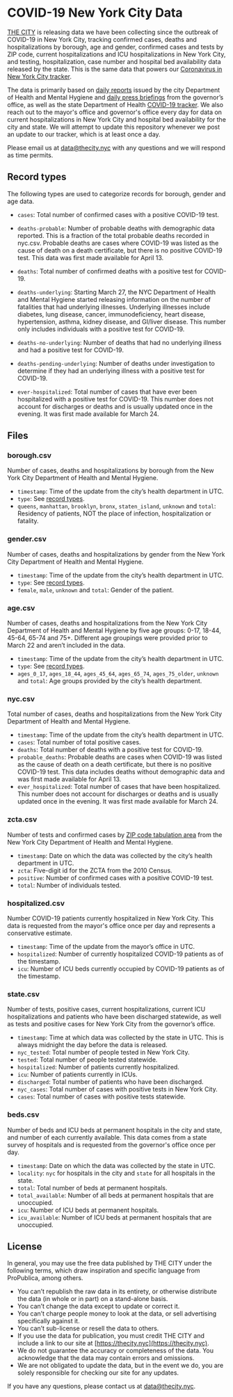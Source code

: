 # COVID-19 New York City Data

[THE CITY](https://thecity.nyc) is releasing data we have been collecting since the outbreak of COVID-19 in New York City, tracking confirmed cases, deaths and hospitalizations by borough, age and gender, confirmed cases and tests by ZIP code, current hospitalizations and ICU hospitalizations in New York City, and testing, hospitalization, case number and hospital bed availability data released by the state. This is the same data that powers our [Coronavirus in New York City tracker](https://projects.thecity.nyc/2020_03_covid-19-tracker/).

The data is primarily based on [daily reports](https://www1.nyc.gov/site/doh/covid/covid-19-data.page) issued by the city Department of Health and Mental Hygiene and [daily press briefings](https://www.youtube.com/user/nygovcuomo/videos) from the governor’s office, as well as the state Department of Health [COVID-19 tracker](https://covid19tracker.health.ny.gov/views/NYS-COVID19-Tracker/NYSDOHCOVID-19Tracker-Map). We also reach out to the mayor's office and governor's office every day for data on current hospitalizations in New York City and hospital bed availability for the city and state. We will attempt to update this repository whenever we post an update to our tracker, which is at least once a day.

Please email us at [data@thecity.nyc](mailto:data@thecity.nyc) with any questions and we will respond as time permits.

## Record types

The following types are used to categorize records for borough, gender and age data.

- `cases`: Total number of confirmed cases with a positive COVID-19 test.

- `deaths-probable`: Number of probable deaths with demographic data reported. This is a fraction of the total probable deaths recorded in nyc.csv. Probable deaths are cases where COVID-19 was listed as the cause of death on a death certificate, but there is no positive COVID-19 test. This data was first made available for April 13.
- `deaths`: Total number of confirmed deaths with a positive test for COVID-19.
- `deaths-underlying`: Starting March 27, the NYC Department of Health and Mental Hygiene started releasing information on the number of fatalities that had underlying illnesses. Underlying illnesses include diabetes, lung disease, cancer, immunodeficiency, heart disease, hypertension, asthma, kidney disease, and GI/liver disease. This number only includes individuals with a positive test for COVID-19.
- `deaths-no-underlying`: Number of deaths that had no underlying illness and had a positive test for COVID-19.
- `deaths-pending-underlying`: Number of deaths under investigation to determine if they had an underlying illness with a positive test for COVID-19.
- `ever-hospitalized`: Total number of cases that have ever been hospitalized with a positive test for COVID-19. This number does not account for discharges or deaths and is usually updated once in the evening. It was first made available for March 24.

## Files

### borough.csv

Number of cases, deaths and hospitalizations by borough from the New York City Department of Health and Mental Hygiene.

- `timestamp`: Time of the update from the city’s health department in UTC.
- `type`: See [record types](#record-types).
- `queens`, `manhattan`, `brooklyn`, `bronx`, `staten_island`, `unknown` and `total`: Residency of patients, NOT the place of infection, hospitalization or fatality.

### gender.csv

Number of cases, deaths and hospitalizations by gender from the New York City Department of Health and Mental Hygiene.

- `timestamp`: Time of the update from the city’s health department in UTC.
- `type`: See [record types](#record-types).
- `female`, `male`, `unknown` and `total`: Gender of the patient.

### age.csv

Number of cases, deaths and hospitalizations from the New York City Department of Health and Mental Hygiene by five age groups: 0-17, 18-44, 45-64, 65-74 and 75+. Different age groupings were provided prior to March 22 and aren’t included in the data.

- `timestamp`:  Time of the update from the city’s health department in UTC.
- `type`: See [record types](#record-types).
- `ages_0_17`, `ages_18_44`, `ages_45_64`, `ages_65_74`, `ages_75_older`, `unknown` and `total`: Age groups provided by the city’s health department.

### nyc.csv

Total number of cases, deaths and hospitalizations from the New York City Department of Health and Mental Hygiene.

- `timestamp`: Time of the update from the city’s health department in UTC.
- `cases`: Total number of total positive cases.
- `deaths`: Total number of deaths with a positive test for COVID-19.
- `probable_deaths`: Probable deaths are cases when COVID-19 was listed as the cause of death on a death certificate, but there is no positive COVID-19 test. This data includes deaths without demographic data and was first made available for April 13.
- `ever_hospitalized`: Total number of cases that have been hospitalized. This number does not account for discharges or deaths and is usually updated once in the evening. It was first made available for March 24.

### zcta.csv

Number of tests and confirmed cases by [ZIP code tabulation area](https://www.census.gov/programs-surveys/geography/guidance/geo-areas/zctas.html) from the New York City Department of Health and Mental Hygiene.

- `timestamp`: Date on which the data was collected by the city’s health department in UTC.
- `zcta`: Five-digit id for the ZCTA from the 2010 Census.
- `positive`: Number of confirmed cases with a positive COVID-19 test.
- `total`: Number of individuals tested.


### hospitalized.csv

Number COVID-19 patients currently hospitalized in New York City. This data is requested from the mayor's office once per day and represents a conservative estimate.

- `timestamp`: Time of the update from the mayor’s office in UTC.
- `hospitalized`: Number of currently hospitalized COVID-19 patients as of the timestamp.
- `icu`: Number of ICU beds currently occupied by COVID-19 patients as of the timestamp.

### state.csv

Number of tests, positive cases, current hospitalizations, current ICU hospitalizations and patients who have been discharged statewide, as well as tests and positive cases for New York City from the governor’s office.

- `timestamp`: Time at which data was collected by the state in UTC. This is always midnight the day before the data is released.
- `nyc_tested`: Total number of people tested in New York City.
- `tested`: Total number of people tested statewide.
- `hospitalized`: Number of patients currently hospitalized.
- `icu`: Number of patients currently in ICUs.
- `discharged`: Total number of patients who have been discharged.
- `nyc_cases`: Total number of cases with positive tests in New York City.
- `cases`: Total number of cases with positive tests statewide.

### beds.csv

Number of beds and ICU beds at permanent hospitals in the city and state, and number of each currently available. This data comes from a state survey of hospitals and is requested from the governor's office once per day.

- `timestamp`: Date on which the data was collected by the state in UTC.
- `locality`: `nyc` for hospitals in the city and `state` for all hospitals in the state.
- `total`: Total number of beds at permanent hospitals.
- `total_available`: Number of all beds at permanent hospitals that are unoccupied.
- `icu`: Number of ICU beds at permanent hospitals.
- `icu_available`: Number of ICU beds at permanent hospitals that are unoccupied.

## License

In general, you may use the free data published by THE CITY under the following terms, which draw inspiration and specific language from ProPublica, among others.

- You can’t republish the raw data in its entirety, or otherwise distribute the data (in whole or in part) on a stand-alone basis.
- You can’t change the data except to update or correct it.
- You can’t charge people money to look at the data, or sell advertising specifically against it.
- You can’t sub-license or resell the data to others.
- If you use the data for publication, you must credit THE CITY and include a link to our site at [https://thecity.nyc](https://thecity.nyc).
- We do not guarantee the accuracy or completeness of the data. You acknowledge that the data may contain errors and omissions.
- We are not obligated to update the data, but in the event we do, you are solely responsible for checking our site for any updates.

If you have any questions, please contact us at [data@thecity.nyc](mailto:data@thecity.nyc).
